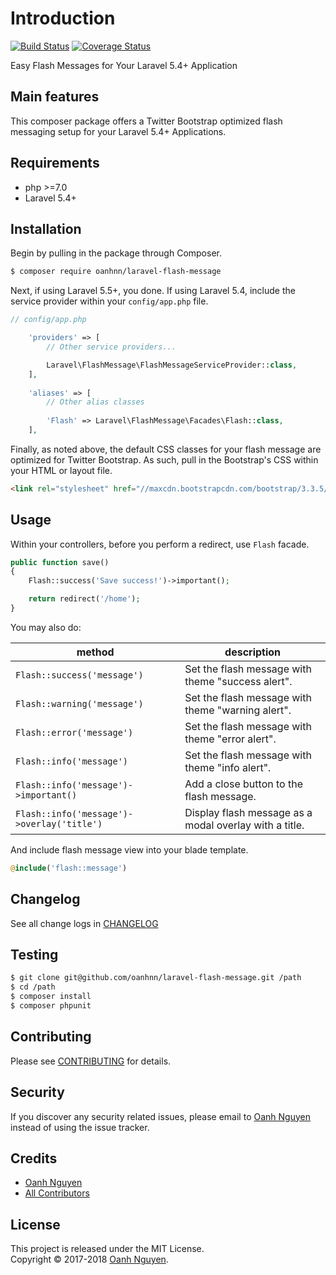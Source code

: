 # Introduction

[![Build Status](https://travis-ci.org/oanhnn/laravel-flash-message.svg?branch=master)](https://travis-ci.org/oanhnn/laravel-flash-message)
[![Coverage Status](https://coveralls.io/repos/github/oanhnn/laravel-flash-message/badge.svg?branch=master)](https://coveralls.io/github/oanhnn/laravel-flash-message?branch=master)

Easy Flash Messages for Your Laravel 5.4+ Application

## Main features

This composer package offers a Twitter Bootstrap optimized flash messaging setup for your Laravel 5.4+ Applications.

## Requirements

* php >=7.0
* Laravel 5.4+

## Installation

Begin by pulling in the package through Composer.

```bash
$ composer require oanhnn/laravel-flash-message
```

Next, if using Laravel 5.5+, you done. If using Laravel 5.4, include the service provider within your `config/app.php` file.

```php
// config/app.php

    'providers' => [
        // Other service providers...

        Laravel\FlashMessage\FlashMessageServiceProvider::class,
    ],
    
    'aliases' => [
        // Other alias classes
        
        'Flash' => Laravel\FlashMessage\Facades\Flash::class,
    ],
```
Finally, as noted above, the default CSS classes for your flash message are optimized for Twitter Bootstrap. As such, pull in the Bootstrap's CSS within your HTML or layout file.

```html
<link rel="stylesheet" href="//maxcdn.bootstrapcdn.com/bootstrap/3.3.5/css/bootstrap.min.css">
```

## Usage
Within your controllers, before you perform a redirect, use `Flash` facade.

```php
public function save()
{
    Flash::success('Save success!')->important();

    return redirect('/home');
}
```

You may also do:

| method                                      | description                                            |
|---------------------------------------------|--------------------------------------------------------|
| `Flash::success('message')`                 | Set the flash message with theme "success alert".      |
| `Flash::warning('message')`                 | Set the flash message with theme "warning alert".      |
| `Flash::error('message')`                   | Set the flash message with theme "error alert".        |
| `Flash::info('message')`                    | Set the flash message with theme "info alert".         |
| `Flash::info('message')->important()`       | Add a close button to the flash message.               |
| `Flash::info('message')->overlay('title')`  | Display flash message as a modal overlay with a title. |

And include flash message view into your blade template.
 
```php
@include('flash::message')
```

## Changelog

See all change logs in [CHANGELOG](CHANGELOG.md)

## Testing

```bash
$ git clone git@github.com/oanhnn/laravel-flash-message.git /path
$ cd /path
$ composer install
$ composer phpunit
```

## Contributing

Please see [CONTRIBUTING](CONTRIBUTING.md) for details.

## Security

If you discover any security related issues, please email to [Oanh Nguyen](mailto:oanhnn.bk@gmail.com) instead of 
using the issue tracker.

## Credits

- [Oanh Nguyen](https://github.com/oanhnn)
- [All Contributors](../../contributors)

## License

This project is released under the MIT License.   
Copyright © 2017-2018 [Oanh Nguyen](https://oanhnn.github.io/).
